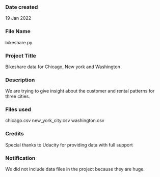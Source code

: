 ### Date created
19 Jan 2022

### File Name
bikeshare.py

### Project Title
Bikeshare data for Chicago, New york and Washington

### Description
We are trying to give insight about the customer and rental patterns for three cities.

### Files used
chicago.csv
new_york_city.csv 
washington.csv

### Credits
Special thanks to Udacity for providing data with full support


### Notification
We did not include data files in the project because they are huge.


